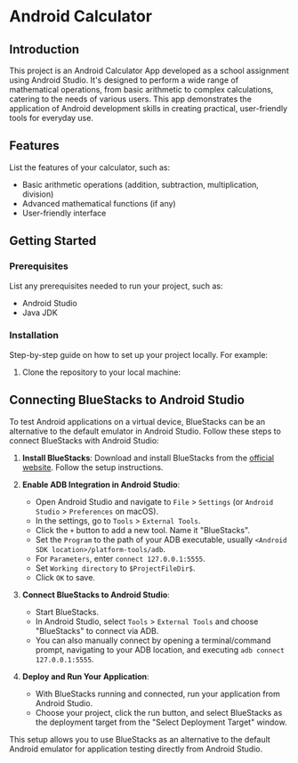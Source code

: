 # Android Calculator

## Introduction
This project is an Android Calculator App developed as a school assignment using Android Studio. It's designed to perform a wide range of mathematical operations, from basic arithmetic to complex calculations, catering to the needs of various users. This app demonstrates the application of Android development skills in creating practical, user-friendly tools for everyday use.

## Features
List the features of your calculator, such as:
- Basic arithmetic operations (addition, subtraction, multiplication, division)
- Advanced mathematical functions (if any)
- User-friendly interface

## Getting Started

### Prerequisites
List any prerequisites needed to run your project, such as:
- Android Studio
- Java JDK

### Installation
Step-by-step guide on how to set up your project locally. For example:
1. Clone the repository to your local machine:

## Connecting BlueStacks to Android Studio

To test Android applications on a virtual device, BlueStacks can be an alternative to the default emulator in Android Studio. Follow these steps to connect BlueStacks with Android Studio:

1. **Install BlueStacks**: Download and install BlueStacks from the [official website](https://www.bluestacks.com). Follow the setup instructions.

2. **Enable ADB Integration in Android Studio**:
   - Open Android Studio and navigate to `File` > `Settings` (or `Android Studio` > `Preferences` on macOS).
   - In the settings, go to `Tools` > `External Tools`.
   - Click the `+` button to add a new tool. Name it "BlueStacks".
   - Set the `Program` to the path of your ADB executable, usually `<Android SDK location>/platform-tools/adb`.
   - For `Parameters`, enter `connect 127.0.0.1:5555`.
   - Set `Working directory` to `$ProjectFileDir$`.
   - Click `OK` to save.

3. **Connect BlueStacks to Android Studio**:
   - Start BlueStacks.
   - In Android Studio, select `Tools` > `External Tools` and choose "BlueStacks" to connect via ADB.
   - You can also manually connect by opening a terminal/command prompt, navigating to your ADB location, and executing `adb connect 127.0.0.1:5555`.

4. **Deploy and Run Your Application**:
   - With BlueStacks running and connected, run your application from Android Studio.
   - Choose your project, click the run button, and select BlueStacks as the deployment target from the "Select Deployment Target" window.

This setup allows you to use BlueStacks as an alternative to the default Android emulator for application testing directly from Android Studio.
